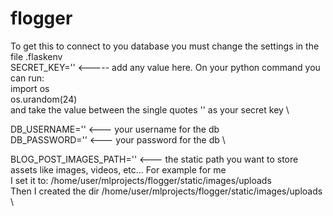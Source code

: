 # flogger

To get this to connect to you database you must change the settings in the file .flaskenv
\
SECRET_KEY='' <----- add any value here.  On your python command you can run: \
                                          import os \
                                          os.urandom(24) \
                                          and take the value between the single quotes '' as your secret key \
                                          

DB_USERNAME=''  <--- your username for the db \
DB_PASSWORD=''  <--- your password for the db \


BLOG_POST_IMAGES_PATH=''  <--- the static path you want to store assets like images, videos, etc... For example for me \
                               I set it to: /home/user/mlprojects/flogger/static/images/uploads \
                               Then I created the dir /home/user/mlprojects/flogger/static/images/uploads \
                               
